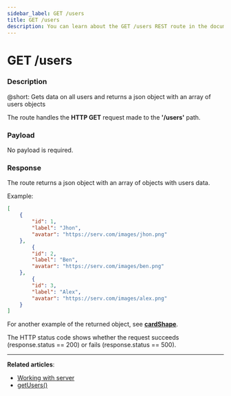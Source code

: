 ```yaml
---
sidebar_label: GET /users
title: GET /users
description: You can learn about the GET /users REST route in the documentation of the DHTMLX JavaScript Kanban library. Browse developer guides and API reference, try out code examples and live demos, and download a free 30-day evaluation version of DHTMLX Kanban.
---
```


# GET /users

### Description

@short: Gets data on all users and returns a json object with an array of users objects

The route handles the **HTTP GET** request made to the **'/users'** path.

### Payload

No payload is required.


### Response

The route returns a json object with an array of objects with users data. 

Example:

~~~json
[
    {
        "id": 1,
        "label": "Jhon",
        "avatar": "https://serv.com/images/jhon.png"
    },
        {
        "id": 2,
        "label": "Ben",
        "avatar": "https://serv.com/images/ben.png"
    },
        {
        "id": 3,
        "label": "Alex",
        "avatar": "https://serv.com/images/alex.png"
    }
]
~~~

For another example of the returned object, see [**cardShape**](api/config/js_kanban_cardshape_config.md).

The HTTP status code shows whether the request succeeds (response.status == 200) or fails (response.status == 500).

---

**Related articles**: 
- [Working with server](guides/working_with_server.md)
- [getUsers()](api/provider/rest_methods/js_kanban_getusers_method.md)
